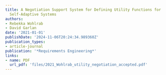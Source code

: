 ```yaml
---
title: A Negotiation Support System for Defining Utility Functions for Multi-Stakeholder
  Self-Adaptive Systems
authors:
- Rebekka Wohlrab
- David Garlan
date: '2021-01-01'
publishDate: '2024-11-06T20:24:34.989360Z'
publication_types:
- article-journal
publication: '*Requirements Engineering*'
links:
- name: PDF
  url_pdf: 'files/2021_Wohlrab_utility_negotiation_accepted.pdf'
---
```

